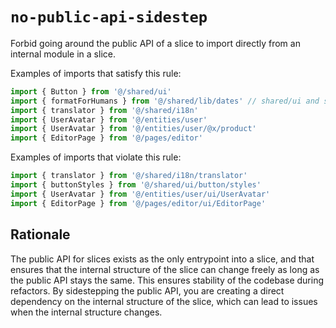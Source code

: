 # `no-public-api-sidestep`

Forbid going around the public API of a slice to import directly from an internal module in a slice.

Examples of imports that satisfy this rule:

```ts
import { Button } from '@/shared/ui'
import { formatForHumans } from '@/shared/lib/dates' // shared/ui and shared/lib may have indexes one layer deeper
import { translator } from '@/shared/i18n'
import { UserAvatar } from '@/entities/user'
import { UserAvatar } from '@/entities/user/@x/product'
import { EditorPage } from '@/pages/editor'
```

Examples of imports that violate this rule:

```ts
import { translator } from '@/shared/i18n/translator'
import { buttonStyles } from '@/shared/ui/button/styles'
import { UserAvatar } from '@/entities/user/ui/UserAvatar'
import { EditorPage } from '@/pages/editor/ui/EditorPage'
```

## Rationale

The public API for slices exists as the only entrypoint into a slice, and that ensures that the internal structure of the slice can change freely as long as the public API stays the same. This ensures stability of the codebase during refactors. By sidestepping the public API, you are creating a direct dependency on the internal structure of the slice, which can lead to issues when the internal structure changes.
